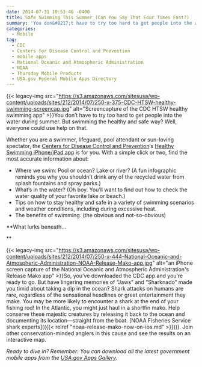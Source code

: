 ```yaml
---
date: 2014-07-31 10:53:46 -0400
title: Safe Swimming This Summer (Can You Say That Four Times Fast?)
summary: 'You don&#8217;t have to try too hard to get people into the water during summer. But swimming the healthy and safe way? Well, everyone could use help on that. Whether you are a swimmer, lifeguard, pool attendant or sun-loving spectator, the Centers for Disease'
categories:
  - Mobile
tag:
  - CDC
  - Centers for Disease Control and Prevention
  - mobile apps
  - National Oceanic and Atmospheric Administration
  - NOAA
  - Thursday Mobile Products
  - USA.gov Federal Mobile Apps Directory
---
```


{{< legacy-img src="https://s3.amazonaws.com/sitesusa/wp-content/uploads/sites/212/2014/07/250-x-375-CDC-HTSW-healthy-swimming-screencap.jpg" alt="Screencapture of the CDC HTSW healthy swimming app" >}}You don&#8217;t have to try too hard to get people into the water during summer. But swimming the healthy and safe way? Well, everyone could use help on that.

Whether you are a swimmer, lifeguard, pool attendant or sun-loving spectator, the [Centers for Disease Control and Prevention](http://www.cdc.gov/healthywater/swimming/)&#8216;s [Healthy Swimming iPhone/iPad app](https://itunes.apple.com/us/app/healthy-swimming/id649091713) is for you. With a simple click or two, find the most accurate information about:

  * Where we swim: Pool or ocean? Lake or river? (A fun infographic reminds you why you shouldn&#8217;t drink any of the recycled water from splash fountains and spray parks.)
  * What&#8217;s in the water? (Oh boy. You&#8217;ll want to find out how to check the water quality of your favorite lake or beach.)
  * Tips on how to stay healthy and safe in a variety of swimming scenarios and weather conditions, including during excessive heat.
  * The benefits of swimming. (the obvious and not-so-obvious)

**What lurks beneath&#8230;
  
** 

{{< legacy-img src="https://s3.amazonaws.com/sitesusa/wp-content/uploads/sites/212/2014/07/250-x-444-National-Oceanic-and-Atmospheric-Administration-NOAA-Release-Mako-app.jpg" alt="an iPhone screen capture of the National Oceanic and Atmospheric Administration's Release Mako app" >}}So, you&#8217;ve downloaded the CDC app and you&#8217;re ready to go. But have lingering memories of &#8220;Jaws&#8221; and &#8220;Sharknado&#8221; made you timid about taking a dip in the ocean? Shark attacks on humans are rare, regardless of the sensational headlines or great entertainment they make. You may be more likely to encounter a shark at the end of your fishing rod! In the Atlantic, you might just haul in a shortfin mako. Help conserve these majestic creatures by releasing it back to the ocean and documenting its location—straight from the boat. [NOAA Fisheries Service shark experts](({{< relref "noaa-release-mako-now-on-ios.md" >}}))). Join other conservation-minded anglers in this cause and see the results on an interactive map.

_Ready to dive in? Remember: You can download all the latest government mobile apps from the [USA.gov Apps Gallery](http://apps.usa.gov/)._